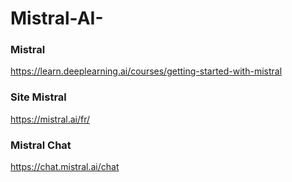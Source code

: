# Mistral-AI-

### Mistral 
https://learn.deeplearning.ai/courses/getting-started-with-mistral

### Site Mistral 
https://mistral.ai/fr/

### Mistral Chat 
https://chat.mistral.ai/chat

